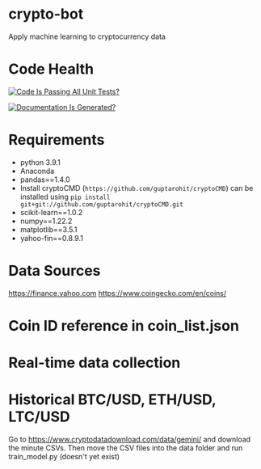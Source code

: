 # crypto-bot
Apply machine learning to cryptocurrency data

# Code Health

[![Code Is Passing All Unit Tests?](https://github.com/1103s/crypto-bot/actions/workflows/python-app.yml/badge.svg)](https://github.com/1103s/crypto-bot/actions/workflows/python-app.yml)

[![Documentation Is Generated?](https://github.com/1103s/crypto-bot/actions/workflows/gh-pages.yml/badge.svg)](https://github.com/1103s/crypto-bot/actions/workflows/gh-pages.yml)

# Requirements
- python 3.9.1
- Anaconda
- pandas==1.4.0
- Install cryptoCMD (`https://github.com/guptarohit/cryptoCMD`) can be installed using `pip install git+git://github.com/guptarohit/cryptoCMD.git`
- scikit-learn==1.0.2
- numpy==1.22.2
- matplotlib==3.5.1
- yahoo-fin==0.8.9.1

# Data Sources
https://finance.yahoo.com
https://www.coingecko.com/en/coins/

# Coin ID reference in coin\_list.json

# Real-time data collection

# Historical BTC/USD, ETH/USD, LTC/USD
Go to https://www.cryptodatadownload.com/data/gemini/ and download the minute 
CSVs. Then move the CSV files into the data folder and run train\_model.py 
(doesn't yet exist)

